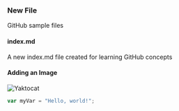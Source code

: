 ### New File 
GitHub sample files
#### index.md 
A new index.md file created for learning GitHub concepts
#### Adding an Image
![Yaktocat](https://octodex.github.com/images/yaktocat.png)
``` javascript
var myVar = "Hello, world!";
```
